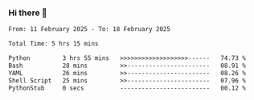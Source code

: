 ### Hi there 👋

<!--
**ututono/ututono** is a ✨ _special_ ✨ repository because its `README.md` (this file) appears on your GitHub profile.

Here are some ideas to get you started:

- 🔭 I’m currently working on ...
- 🌱 I’m currently learning ...
- 👯 I’m looking to collaborate on ...
- 🤔 I’m looking for help with ...
- 💬 Ask me about ...
- 📫 How to reach me: ...
- 😄 Pronouns: ...
- ⚡ Fun fact: ...
-->



<!--START_SECTION:waka-->

```txt
From: 11 February 2025 - To: 18 February 2025

Total Time: 5 hrs 15 mins

Python         3 hrs 55 mins   >>>>>>>>>>>>>>>>>>>------   74.73 %
Bash           28 mins         >>-----------------------   08.91 %
YAML           26 mins         >>-----------------------   08.26 %
Shell Script   25 mins         >>-----------------------   07.96 %
PythonStub     0 secs          -------------------------   00.12 %
```

<!--END_SECTION:waka-->
